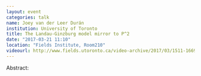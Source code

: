 ```yaml
---
layout: event
categories: talk
name: Joey van der Leer Durán
institution: University of Toronto
title: The Landau-Ginzburg model mirror to P^2
date: "2017-03-21 11:10"
location: "Fields Institute, Room210"
videourl: http://www.fields.utoronto.ca/video-archive/2017/03/1511-16697?access_code=GeoStr
---
```

Abstract:
